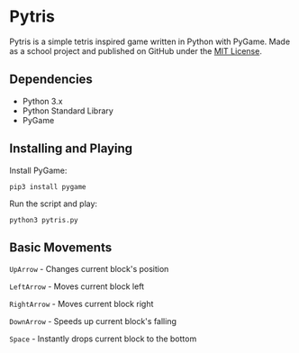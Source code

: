 # Pytris
Pytris is a simple tetris inspired game written in Python with PyGame. Made as a school project and published on GitHub under the [MIT License](LICENSE.txt).
## Dependencies
- Python 3.x
- Python Standard Library
- PyGame
## Installing and Playing
Install PyGame:
```
pip3 install pygame
```
Run the script and play:
```
python3 pytris.py
```
## Basic Movements
``UpArrow`` - Changes current block's position

``LeftArrow`` - Moves current block left

``RightArrow`` - Moves current block right

``DownArrow`` - Speeds up current block's falling

``Space`` - Instantly drops current block to the bottom